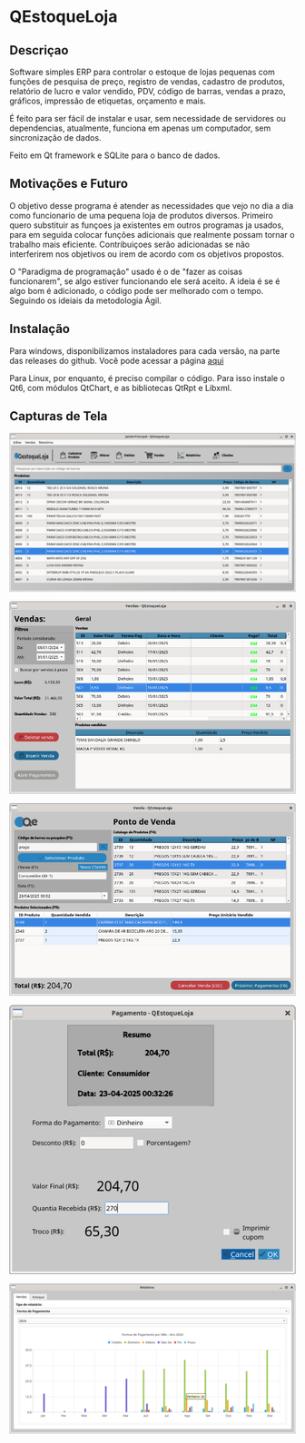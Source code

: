 # QEstoqueLoja

## Descriçao

Software simples ERP para controlar o estoque de lojas pequenas com
funções de pesquisa de preço, registro de vendas, cadastro de
produtos, relatório de lucro e valor vendido, PDV, código de barras,
vendas a prazo, gráficos, impressão de etiquetas, orçamento e mais.

É feito para ser fácil de instalar e usar, sem necessidade de
servidores ou dependencias, atualmente, funciona em apenas um
computador, sem sincronização de dados.

Feito em Qt framework e SQLite para o banco de dados.

## Motivações e Futuro

O objetivo desse programa é atender as necessidades que vejo no dia a
dia como funcionario de uma pequena loja de produtos
diversos. Primeiro quero substituir as funçoes ja existentes em outros
programas ja usados, para em seguida colocar funções adicionais que
realmente possam tornar o trabalho mais eficiente.  Contribuiçoes
serão adicionadas se não interferirem nos objetivos ou irem de acordo
com os objetivos propostos.

O "Paradigma de programação" usado é o de "fazer as coisas
funcionarem", se algo estiver funcionando ele será aceito. A ideia é
se é algo bom é adicionado, o código pode ser melhorado com o
tempo. Seguindo os ideiais da metodologia Ágil.

## Instalação

Para windows, disponibilizamos instaladores para cada versão, na parte
das releases do github. Você pode acessar a página
[aqui](https://github.com/GabR36/QEstoqueLoja/releases)

Para Linux, por enquanto, é preciso compilar o código. Para isso
instale o Qt6, com módulos QtChart, e as bibliotecas QtRpt e Libxml.

## Capturas de Tela

![Tela Principal](/Imagens/capturaPrincipal.png)

![Tela Vendas](/Imagens/capturaVendas.png)

![Tela Venda](/Imagens/capturaVenda.png)

![Tela Venda](/Imagens/capturaPagamento.png)

![Tela Relatórios](/Imagens/capturaGrafico.png)